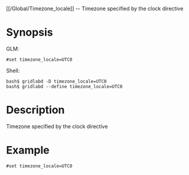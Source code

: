 [[/Global/Timezone_locale]] -- Timezone specified by the clock directive

# Synopsis
GLM:
~~~
#set timezone_locale=UTC0
~~~
Shell:
~~~
bash$ gridlabd -D timezone_locale=UTC0
bash$ gridlabd --define timezone_locale=UTC0
~~~

# Description

Timezone specified by the clock directive

# Example

~~~
#set timezone_locale=UTC0
~~~
